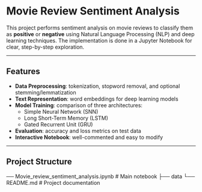# Movie Review Sentiment Analysis 

This project performs sentiment analysis on movie reviews to classify them as **positive** or **negative** using Natural Language Processing (NLP) and deep learning techniques. The implementation is done in a Jupyter Notebook for clear, step-by-step exploration.

---

## Features
- **Data Preprocessing**: tokenization, stopword removal, and optional stemming/lemmatization  
- **Text Representation**: word embeddings for deep learning models  
- **Model Training**: comparison of three architectures:
  - Simple Neural Network (SNN)
  - Long Short-Term Memory (LSTM)
  - Gated Recurrent Unit (GRU)
- **Evaluation**: accuracy and loss metrics on test data  
- **Interactive Notebook**: well-commented and easy to modify

---

## Project Structure
── Movie_review_sentiment_analysis.ipynb # Main notebook
├── data
└── README.md # Project documentation
